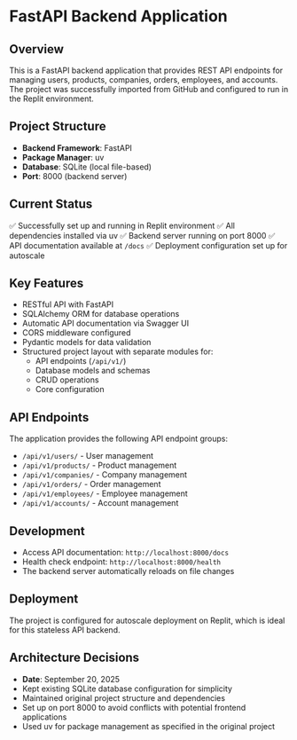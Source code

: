 # FastAPI Backend Application

## Overview
This is a FastAPI backend application that provides REST API endpoints for managing users, products, companies, orders, employees, and accounts. The project was successfully imported from GitHub and configured to run in the Replit environment.

## Project Structure
- **Backend Framework**: FastAPI
- **Package Manager**: uv
- **Database**: SQLite (local file-based)
- **Port**: 8000 (backend server)

## Current Status
✅ Successfully set up and running in Replit environment
✅ All dependencies installed via uv
✅ Backend server running on port 8000
✅ API documentation available at `/docs`
✅ Deployment configuration set up for autoscale

## Key Features
- RESTful API with FastAPI
- SQLAlchemy ORM for database operations
- Automatic API documentation via Swagger UI
- CORS middleware configured
- Pydantic models for data validation
- Structured project layout with separate modules for:
  - API endpoints (`/api/v1/`)
  - Database models and schemas
  - CRUD operations
  - Core configuration

## API Endpoints
The application provides the following API endpoint groups:
- `/api/v1/users/` - User management
- `/api/v1/products/` - Product management
- `/api/v1/companies/` - Company management
- `/api/v1/orders/` - Order management
- `/api/v1/employees/` - Employee management
- `/api/v1/accounts/` - Account management

## Development
- Access API documentation: `http://localhost:8000/docs`
- Health check endpoint: `http://localhost:8000/health`
- The backend server automatically reloads on file changes

## Deployment
The project is configured for autoscale deployment on Replit, which is ideal for this stateless API backend.

## Architecture Decisions
- **Date**: September 20, 2025
- Kept existing SQLite database configuration for simplicity
- Maintained original project structure and dependencies
- Set up on port 8000 to avoid conflicts with potential frontend applications
- Used uv for package management as specified in the original project